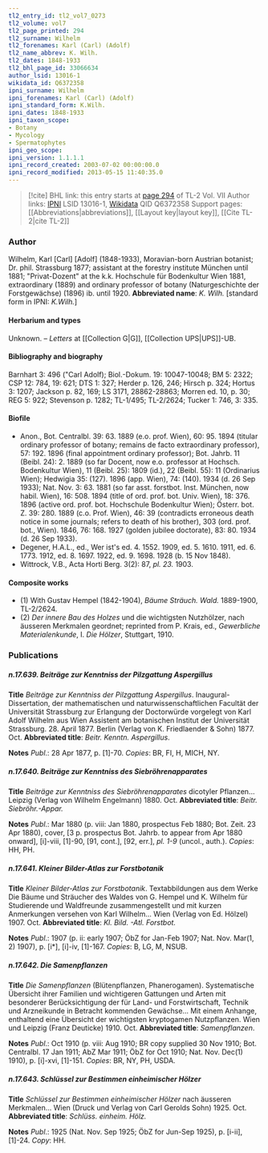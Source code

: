 ```yaml
---
tl2_entry_id: tl2_vol7_0273
tl2_volume: vol7
tl2_page_printed: 294
tl2_surname: Wilhelm
tl2_forenames: Karl (Carl) (Adolf)
tl2_name_abbrev: K. Wilh.
tl2_dates: 1848-1933
tl2_bhl_page_id: 33066634
author_lsid: 13016-1
wikidata_id: Q6372358
ipni_surname: Wilhelm
ipni_forenames: Karl (Carl) (Adolf)
ipni_standard_form: K.Wilh.
ipni_dates: 1848-1933
ipni_taxon_scope: 
- Botany
- Mycology
- Spermatophytes
ipni_geo_scope: 
ipni_version: 1.1.1.1
ipni_record_created: 2003-07-02 00:00:00.0
ipni_record_modified: 2013-05-15 11:40:35.0
---
```


> [!cite] BHL link: this entry starts at [page 294](https://www.biodiversitylibrary.org/page/33066634) of TL-2 Vol. VII
> Author links: [IPNI](https://www.ipni.org/a/13016-1) LSID 13016-1, [Wikidata](https://www.wikidata.org/wiki/Q6372358) QID Q6372358
> Support pages: [[Abbreviations|abbreviations]], [[Layout key|layout key]], [[Cite TL-2|cite TL-2]]

### Author

Wilhelm, Karl \[Carl\] \[Adolf\] (1848-1933), Moravian-born Austrian botanist; Dr. phil. Strassburg 1877; assistant at the forestry institute München until 1881; "Privat-Dozent" at the k.k. Hochschule für Bodenkultur Wien 1881, extraordinary (1889) and ordinary professor of botany (Naturgeschichte der Forstgewächse) (1896) ib. until 1920. 
**Abbreviated name**: *K. Wilh.* \[standard form in IPNI: *K.Wilh.*\]

#### Herbarium and types

Unknown. – *Letters* at [[Collection G|G]], [[Collection UPS|UPS]]-UB.

#### Bibliography and biography

Barnhart 3: 496 ("Carl Adolf); Biol.-Dokum. 19: 10047-10048; BM 5: 2322; CSP 12: 784, 19: 621; DTS 1: 327; Herder p. 126, 246; Hirsch p. 324; Hortus 3: 1207; Jackson p. 82, 169; LS 3171, 28862-28863; Morren ed. 10, p. 30; REG 5: 922; Stevenson p. 1282; TL-1/495; TL-2/2624; Tucker 1: 746, 3: 335.

#### Biofile

- Anon., Bot. Centralbl. 39: 63. 1889 (e.o. prof. Wien), 60: 95. 1894 (titular ordinary professor of botany; remains de facto extraordinary professor), 57: 192. 1896 (final appointment ordinary professor); Bot. Jahrb. 11 (Beibl. 24): 2. 1889 (so far Docent, now e.o. professor at Hochsch. Bodenkultur Wien), 11 (Beibl. 25): 1809 (id.), 22 (Beibl. 55): 11 (Ordinarius Wien); Hedwigia 35: (127). 1896 (app. Wien), 74: (140). 1934 (d. 26 Sep 1933); Nat. Nov. 3: 63. 1881 (so far asst. forstbot. Inst. München, now habil. Wien), 16: 508. 1894 (title of ord. prof. bot. Univ. Wien), 18: 376. 1896 (active ord. prof. bot. Hochschule Bodenkultur Wien); Österr. bot. Z. 39: 280. 1889 (c.o. Prof. Wien), 46: 39 (contradicts erroneous death notice in some journals; refers to death of his brother), 303 (ord. prof. bot., Wien). 1846, 76: 168. 1927 (golden jubilee doctorate), 83: 80. 1934 (d. 26 Sep 1933).
- Degener, H.A.L., ed., Wer ist's ed. 4. 1552. 1909, ed. 5. 1610. 1911, ed. 6. 1773. 1912, ed. 8. 1697. 1922, ed. 9. 1698. 1928 (b. 15 Nov 1848).
- Wittrock, V.B., Acta Horti Berg. 3(2): 87, *pl. 23.* 1903.

#### Composite works

- (1) With Gustav Hempel (1842-1904), *Bäume Sträuch. Wald.* 1889-1900, TL-2/2624.
- (2) *Der innere Bau des Holzes* und die wichtigsten Nutzhölzer, nach äusseren Merkmalen geordnet; reprinted from P. Krais, ed., *Gewerbliche Materialenkunde*, I. *Die Hölzer*, Stuttgart, 1910.

### Publications

##### n.17.639. Beiträge zur Kenntniss der Pilzgattung Aspergillus

**Title**
*Beiträge zur Kenntniss der Pilzgattung Aspergillus*. Inaugural-Dissertation, der mathematischen und naturwissenschaftlichen Facultät der Universität Strassburg zur Erlangung der Doctorwürde vorgelegt von Karl Adolf Wilhelm aus Wien Assistent am botanischen Institut der Universität Strassburg. 28. April 1877. Berlin (Verlag von K. Friedlaender & Sohn) 1877. Oct.
**Abbreviated title**: *Beitr. Kenntn. Aspergillus*.

**Notes**
*Publ*.: 28 Apr 1877, p. \[1\]-70. *Copies*: BR, FI, H, MICH, NY.

##### n.17.640. Beiträge zur Kenntniss des Siebröhrenapparates

**Title**
*Beiträge zur Kenntniss des Siebröhrenapparates* dicotyler Pflanzen... Leipzig (Verlag von Wilhelm Engelmann) 1880. Oct.
**Abbreviated title**: *Beitr. Siebröhr.-Appar.*

**Notes**
*Publ*.: Mar 1880 (p. viii: Jan 1880, prospectus Feb 1880; Bot. Zeit. 23 Apr 1880), cover, \[3 p. prospectus Bot. Jahrb. to appear from Apr 1880 onward\], \[i\]-viii, \[1\]-90, \[91, cont.\], \[92, err.\], *pl. 1-9* (uncol., auth.). *Copies*: HH, PH.

##### n.17.641. Kleiner Bilder-Atlas zur Forstbotanik

**Title**
*Kleiner Bilder-Atlas zur Forstbotanik*. Textabbildungen aus dem Werke Die Bäume und Sträucher des Waldes von G. Hempel und K. Wilhelm für Studierende und Waldfreunde zusammengestellt und mit kurzen Anmerkungen versehen von Karl Wilhelm... Wien (Verlag von Ed. Hölzel) 1907. Oct.
**Abbreviated title**: *Kl. Bild. -Atl. Forstbot.*

**Notes**
*Publ*.: 1907 (p. ii: early 1907; ÖbZ for Jan-Feb 1907; Nat. Nov. Mar(1, 2) 1907), p. \[i\*\], \[i\]-iv, \[1\]-167. *Copies*: B, LG, M, NSUB.

##### n.17.642. Die Samenpflanzen

**Title**
*Die Samenpflanzen* (Blütenpflanzen, Phanerogamen). Systematische Übersicht ihrer Familien und wichtigeren Gattungen und Arten mit besonderer Berücksichtigung der für Land- und Forstwirtschaft, Technik und Arzneikunde in Betracht kommenden Gewächse... Mit einem Anhange, enthaltend eine Übersicht der wichtigsten kryptogamen Nutzpflanzen. Wien und Leipzig (Franz Deuticke) 1910. Oct.
**Abbreviated title**: *Samenpflanzen*.

**Notes**
*Publ*.: Oct 1910 (p. viii: Aug 1910; BR copy supplied 30 Nov 1910; Bot. Centralbl. 17 Jan 1911; AbZ Mar 1911; ÖbZ for Oct 1910; Nat. Nov. Dec(1) 1910), p. \[i\]-xvi, \[1\]-151. *Copies*: BR, NY, PH, USDA.

##### n.17.643. Schlüssel zur Bestimmen einheimischer Hölzer

**Title**
*Schlüssel zur Bestimmen einheimischer Hölzer* nach äusseren Merkmalen... Wien (Druck und Verlag von Carl Gerolds Sohn) 1925. Oct.
**Abbreviated title**: *Schlüss. einheim. Hölz.*

**Notes**
*Publ*.: 1925 (Nat. Nov. Sep 1925; ÖbZ for Jun-Sep 1925), p. \[i-ii\], \[1\]-24. *Copy*: HH.

